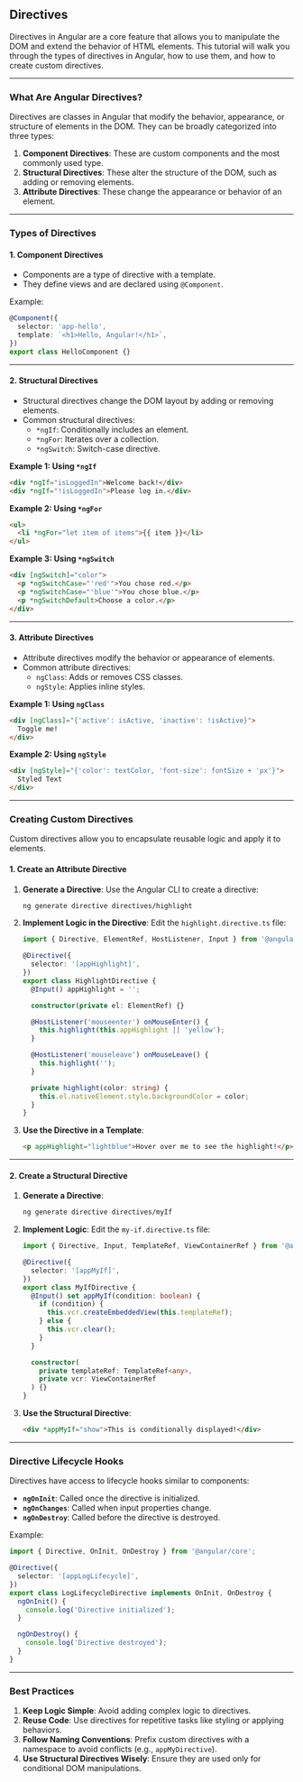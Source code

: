 ## Directives

Directives in Angular are a core feature that allows you to manipulate the DOM and extend the behavior of HTML elements. This tutorial will walk you through the types of directives in Angular, how to use them, and how to create custom directives.

---

### **What Are Angular Directives?**

Directives are classes in Angular that modify the behavior, appearance, or structure of elements in the DOM. They can be broadly categorized into three types:

1. **Component Directives**: These are custom components and the most commonly used type.
2. **Structural Directives**: These alter the structure of the DOM, such as adding or removing elements.
3. **Attribute Directives**: These change the appearance or behavior of an element.

---

### **Types of Directives**

#### 1. **Component Directives**
- Components are a type of directive with a template.
- They define views and are declared using `@Component`.

Example:
```typescript
@Component({
  selector: 'app-hello',
  template: `<h1>Hello, Angular!</h1>`,
})
export class HelloComponent {}
```

---

#### 2. **Structural Directives**
- Structural directives change the DOM layout by adding or removing elements.
- Common structural directives:
  - `*ngIf`: Conditionally includes an element.
  - `*ngFor`: Iterates over a collection.
  - `*ngSwitch`: Switch-case directive.

**Example 1: Using `*ngIf`**
```html
<div *ngIf="isLoggedIn">Welcome back!</div>
<div *ngIf="!isLoggedIn">Please log in.</div>
```

**Example 2: Using `*ngFor`**
```html
<ul>
  <li *ngFor="let item of items">{{ item }}</li>
</ul>
```

**Example 3: Using `*ngSwitch`**
```html
<div [ngSwitch]="color">
  <p *ngSwitchCase="'red'">You chose red.</p>
  <p *ngSwitchCase="'blue'">You chose blue.</p>
  <p *ngSwitchDefault>Choose a color.</p>
</div>
```

---

#### 3. **Attribute Directives**
- Attribute directives modify the behavior or appearance of elements.
- Common attribute directives:
  - `ngClass`: Adds or removes CSS classes.
  - `ngStyle`: Applies inline styles.

**Example 1: Using `ngClass`**
```html
<div [ngClass]="{'active': isActive, 'inactive': !isActive}">
  Toggle me!
</div>
```

**Example 2: Using `ngStyle`**
```html
<div [ngStyle]="{'color': textColor, 'font-size': fontSize + 'px'}">
  Styled Text
</div>
```

---

### **Creating Custom Directives**

Custom directives allow you to encapsulate reusable logic and apply it to elements.

#### **1. Create an Attribute Directive**

1. **Generate a Directive**:
   Use the Angular CLI to create a directive:
   ```bash
   ng generate directive directives/highlight
   ```

2. **Implement Logic in the Directive**:
   Edit the `highlight.directive.ts` file:
   ```typescript
   import { Directive, ElementRef, HostListener, Input } from '@angular/core';

   @Directive({
     selector: '[appHighlight]',
   })
   export class HighlightDirective {
     @Input() appHighlight = '';

     constructor(private el: ElementRef) {}

     @HostListener('mouseenter') onMouseEnter() {
       this.highlight(this.appHighlight || 'yellow');
     }

     @HostListener('mouseleave') onMouseLeave() {
       this.highlight('');
     }

     private highlight(color: string) {
       this.el.nativeElement.style.backgroundColor = color;
     }
   }
   ```

3. **Use the Directive in a Template**:
   ```html
   <p appHighlight="lightblue">Hover over me to see the highlight!</p>
   ```

---

#### **2. Create a Structural Directive**

1. **Generate a Directive**:
   ```bash
   ng generate directive directives/myIf
   ```

2. **Implement Logic**:
   Edit the `my-if.directive.ts` file:
   ```typescript
   import { Directive, Input, TemplateRef, ViewContainerRef } from '@angular/core';

   @Directive({
     selector: '[appMyIf]',
   })
   export class MyIfDirective {
     @Input() set appMyIf(condition: boolean) {
       if (condition) {
         this.vcr.createEmbeddedView(this.templateRef);
       } else {
         this.vcr.clear();
       }
     }

     constructor(
       private templateRef: TemplateRef<any>,
       private vcr: ViewContainerRef
     ) {}
   }
   ```

3. **Use the Structural Directive**:
   ```html
   <div *appMyIf="show">This is conditionally displayed!</div>
   ```

---

### **Directive Lifecycle Hooks**

Directives have access to lifecycle hooks similar to components:
- **`ngOnInit`**: Called once the directive is initialized.
- **`ngOnChanges`**: Called when input properties change.
- **`ngOnDestroy`**: Called before the directive is destroyed.

Example:
```typescript
import { Directive, OnInit, OnDestroy } from '@angular/core';

@Directive({
  selector: '[appLogLifecycle]',
})
export class LogLifecycleDirective implements OnInit, OnDestroy {
  ngOnInit() {
    console.log('Directive initialized');
  }

  ngOnDestroy() {
    console.log('Directive destroyed');
  }
}
```

---

### **Best Practices**
1. **Keep Logic Simple**: Avoid adding complex logic to directives.
2. **Reuse Code**: Use directives for repetitive tasks like styling or applying behaviors.
3. **Follow Naming Conventions**: Prefix custom directives with a namespace to avoid conflicts (e.g., `appMyDirective`).
4. **Use Structural Directives Wisely**: Ensure they are used only for conditional DOM manipulations.
